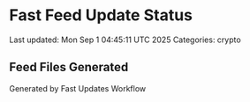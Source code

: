 # Fast Feed Update Status
Last updated: Mon Sep  1 04:45:11 UTC 2025
Categories: crypto

## Feed Files Generated

Generated by Fast Updates Workflow
